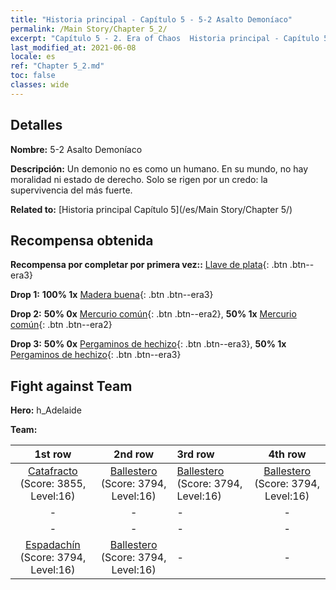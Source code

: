 ```yaml
---
title: "Historia principal - Capítulo 5 - 5-2 Asalto Demoníaco"
permalink: /Main Story/Chapter 5_2/
excerpt: "Capítulo 5 - 2. Era of Chaos  Historia principal - Capítulo 5_2. 5-2 Asalto Demoníaco"
last_modified_at: 2021-06-08
locale: es
ref: "Chapter 5_2.md"
toc: false
classes: wide
---
```


## Detalles

 **Nombre:** 5-2 Asalto Demoníaco

 **Descripción:** Un demonio no es como un humano. En su mundo, no hay moralidad ni estado de derecho. Solo se rigen por un credo: la supervivencia del más fuerte.

 **Related to:** [Historia principal Capítulo 5](/es/Main Story/Chapter 5/)

## Recompensa obtenida

 **Recompensa por completar por primera vez::** [Llave de plata](/ItemsES/con_693/){: .btn .btn--era3}

 **Drop 1:** **100% 1x** [Madera buena](/ItemsES/mat_13/){: .btn .btn--era3}

 **Drop 2:** **50% 0x** [Mercurio común](/ItemsES/mat_8/){: .btn .btn--era2}, **50% 1x** [Mercurio común](/ItemsES/mat_8/){: .btn .btn--era2}

 **Drop 3:** **50% 0x** [Pergaminos de hechizo](/ItemsES/con_694/){: .btn .btn--era3}, **50% 1x** [Pergaminos de hechizo](/ItemsES/con_694/){: .btn .btn--era3}


## Fight against Team
 **Hero:** h_Adelaide

 **Team:**


  | 1st row | 2nd row | 3rd row | 4th row |
  |:----:|:----:|:----|:----:|
  | [Catafracto](/es/units/Cavalier/) (Score: 3855, Level:16)  | [Ballestero](/es/units/Marksman/) (Score: 3794, Level:16)  | [Ballestero](/es/units/Marksman/) (Score: 3794, Level:16)  | [Ballestero](/es/units/Marksman/) (Score: 3794, Level:16)  |
  | - | - | - | - |
  | - | - | - | - |
  | [Espadachín](/es/units/Swordsman/) (Score: 3794, Level:16)  | [Ballestero](/es/units/Marksman/) (Score: 3794, Level:16)  | - | - |


